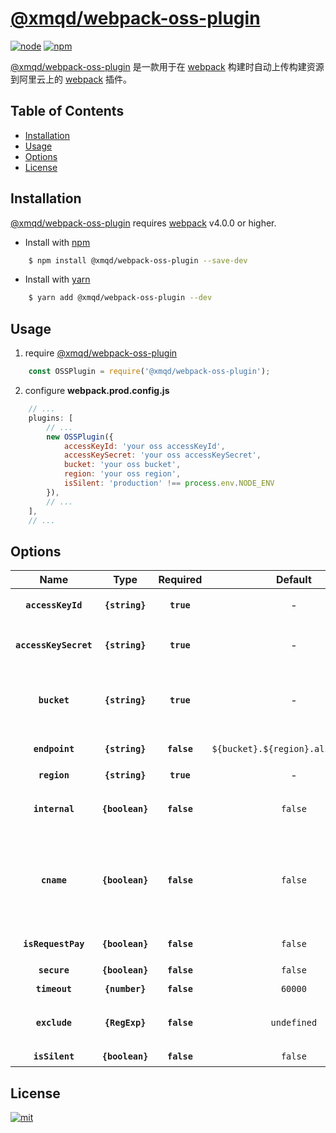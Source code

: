 # [@xmqd/webpack-oss-plugin][@xmqd/webpack-oss-plugin-url]

[![node][node-badage]][node-url]
[![npm][npm-badage]][npm-url]

[@xmqd/webpack-oss-plugin][@xmqd/webpack-oss-plugin-url] 是一款用于在 [webpack][webpack-url] 构建时自动上传构建资源到阿里云上的 [webpack][webpack-url] 插件。

## Table of Contents

* [Installation](#Installation)
* [Usage](#Usage)
* [Options](#Options)
* [License](#Lisence)

## Installation

[@xmqd/webpack-oss-plugin][@xmqd/webpack-oss-plugin-url] requires [webpack][webpack-url] v4.0.0 or higher.

* Install with [npm][npm-url]
```bash
    $ npm install @xmqd/webpack-oss-plugin --save-dev
```

* Install with [yarn][yarn-url]
```bash
    $ yarn add @xmqd/webpack-oss-plugin --dev
```

## Usage
1. require [@xmqd/webpack-oss-plugin](@xmqd/webpack-oss-plugin-url)
```js
    const OSSPlugin = require('@xmqd/webpack-oss-plugin');
```

2. configure **webpack.prod.config.js**
```js
    // ...
    plugins: [
        // ...
        new OSSPlugin({
            accessKeyId: 'your oss accessKeyId',
            accessKeySecret: 'your oss accessKeySecret',
            bucket: 'your oss bucket',
            region: 'your oss region',
            isSilent: 'production' !== process.env.NODE_ENV
        }),
        // ...
    ],
    // ...
```

## Options
|Name|Type|Required|Default|Description|
|:--:|:--:|:------:|:-----:|:---------:|
|**`accessKeyId`**|**`{string}`**|**`true`**|-|阿里云控制台创建的 AccessKey|
|**`accessKeySecret`**|**`{string}`**|**`true`**|-|阿里云控制台创建的 AccessKeySecret|
|**`bucket`**|**`{string}`**|**`true`**|-|阿里云控制台创建的 bucket 或通过 putBucket 方法创建的 bucket|
|**`endpoint`**|**`{string}`**|**`false`**|`${bucket}.${region}.aliyuncs.com`|阿里云控制台创建的 AccessKey|
|**`region`**|**`{string}`**|**`true`**|-|数据中心所在地域|
|**`internal`**|**`{boolean}`**|**`false`**|`false`|是否通过内网访问，内网访问不收费|
|**`cname`**|**`{boolean}`**|**`false`**|`false`|是否支持上传自定义域名，如果 cname 为 true ，自定义域名需要先同 bucket 进行绑定|
|**`isRequestPay`**|**`{boolean}`**|**`false`**|`false`|bucket 是否开启请求者付费模式|
|**`secure`**|**`{boolean}`**|**`false`**|`false`|是否启用安全协议|
|**`timeout`**|**`{number}`**|**`false`**|`60000`|请求超时时间|
|**`exclude`**|**`{RegExp}`**|**`false`**|`undefined`|不需要上传的文件规则，是一个正则表达式|
|**`isSilent`**|**`{boolean}`**|**`false`**|`false`|不启用插件|

## License

[![mit][mit-badage]][mit-url]

[mit-badage]: https://img.shields.io/npm/l/@xmqd/webpack-oss-plugin.svg
[node-badage]: https://img.shields.io/node/v/@xmqd/webpack-oss-plugin.svg
[npm-badage]: https://img.shields.io/npm/v/@xmqd/webpack-oss-plugin.svg
[node-url]: https://nodejs.org/zh-cn/
[mit-url]: https://opensource.org/licenses/MIT
[npm-url]: https://www.npmjs.com
[yarn-url]: https://yarn.bootcss.com
[webpack-url]: https://webpack.js.org
[@xmqd/webpack-oss-plugin-url]: https://git.qufenqi.com/wangjun/webpack-oss-plugin
